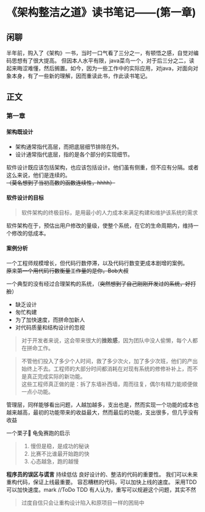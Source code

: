 # 《架构整洁之道》读书笔记——(第一章)

## 闲聊

半年前，购入了《架构》一书，当时一口气看了三分之一，有顿悟之感，自觉对编码思想有了很大提高。
但因本人水平有限，java菜鸟一个，对于后三分之二，读起来晦涩难懂，然后搁置。如今，因为一些工作中的实际应用，对java，对面向对象本身，有了一些新的理解，因而重读此书，作此读书笔记。

## 正文
### 第一章
#### 架构既设计
- 架构通常指代高层，而把底层细节排除在外。
- 设计通常指代底层，指的是各个部分的实现细节。

软件设计既应该包括架构，也应该包括设计。他们虽有侧重，但不应有分隔。或者这么来说，他们是连续的。  
~~（莫名想到了当初高数的函数连续性，hhhh）~~

#### 软件设计的目标

> 软件架构的终极目标，是用最小的人力成本来满足构建和维护该系统的需求

软件架构在于，预估出用户修改的量级，使整个系统，在它的生命周期内，维持一个修改的低成本。

#### 案例分析

一个工程师规模增长，但代码行数停滞，以及代码行数变更成本剧增的案例。  
~~原来第一个用代码行数衡量工作量的是你，Bob大叔~~

一个典型的没有经过合理架构的系统，（~~突然想到了自己刚刚开发过的系统，好打脸~~）  
- 缺乏设计  
- 匆忙构建
- 为了加快速度，而拼命加新人
- 对代码质量和结构设计的忽视

>对于开发者来说，这会带来很大的**挫败感**，因为团队中没人偷懒，每个人都在拼命工作。  

>不管他们投入了多少个人时间，救了多少次火，加了多少次班，他们的产出始终上不去。工程师的大部分时间都消耗在对现有系统的修修补补上，而不是真正完成实际的新功能。  
这些工程师真正做的是：拆了东墙补西墙，周而往复，偶尔有精力能顺便做一点小功能。

管理层，同样能够看出问题，人越加越多，支出也是，然而实现一个功能的成本也越来越高，最初的功能带来的收益最大，然而最后的功能，支出很多，但几乎没有收益

一个栗子🌰
龟兔赛跑的启示
>1. 慢但是稳，是成功的秘诀
>2. 比赛不比谁最开始跑的快
>3. 心态越急，跑的越慢

**程序员的误区与谎言**
持续低估 良好设计的、整洁的代码的重要性。
我们可以未来重构代码，保证上线最重要。
容忍糟糕的代码，可以加快上线的速度。
采用TDD可以加快速度。mark //ToDo TDD
有人认为，重写可以规避这个问题，其实不然
>过度自信只会让重构设计陷入和原项目一样的困局中
